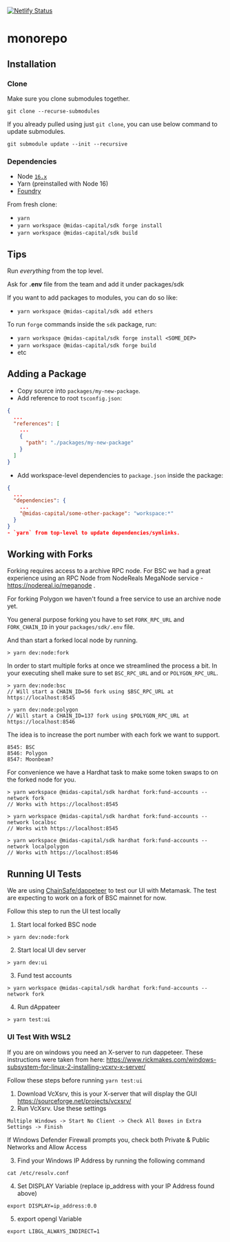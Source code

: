 [![Netlify Status](https://api.netlify.com/api/v1/badges/4e389938-790e-4adb-bfc9-0e3d47dafd64/deploy-status)](https://app.netlify.com/sites/midas-capital-dapp/deploys)

# monorepo

## Installation

### Clone

Make sure you clone submodules together.

`git clone --recurse-submodules`

If you already pulled using just `git clone`, you can use below command to update submodules.

`git submodule update --init --recursive`

### Dependencies

- Node [`16.x`](https://nodejs.org/en/download/)
- Yarn (preinstalled with Node 16)
- [Foundry](https://book.getfoundry.sh/getting-started/installation.html)

From fresh clone:

- `yarn`
- `yarn workspace @midas-capital/sdk forge install`
- `yarn workspace @midas-capital/sdk build`

## Tips

Run _everything_ from the top level.

Ask for **.env** file from the team and add it under packages/sdk

If you want to add packages to modules, you can do so like:

- `yarn workspace @midas-capital/sdk add ethers`

To run `forge` commands inside the `sdk` package, run:

- `yarn workspace @midas-capital/sdk forge install <SOME_DEP>`
- `yarn workspace @midas-capital/sdk forge build`
- etc

## Adding a Package

- Copy source into `packages/my-new-package`.
- Add reference to root `tsconfig.json`:

```json
{
  ...
  "references": [
    ...
    {
      "path": "./packages/my-new-package"
    }
  ]
}
```

- Add workspace-level dependencies to `package.json` inside the package:

```json
{
  ...
  "dependencies": {
    ...
    "@midas-capital/some-other-package": "workspace:*"
  }
}
- `yarn` from top-level to update dependencies/symlinks.
```

## Working with Forks

Forking requires access to a archive RPC node. For BSC we had a great experience using an RPC Node from NodeReals MegaNode service - https://nodereal.io/meganode .

For forking Polygon we haven't found a free service to use an archive node yet.

You general purpose forking you have to set `FORK_RPC_URL` and `FORK_CHAIN_ID` in your `packages/sdk/.env` file.

And than start a forked local node by running.

```
> yarn dev:node:fork
```

In order to start multiple forks at once we streamlined the process a bit. In your executing shell make sure to set `BSC_RPC_URL` and or `POLYGON_RPC_URL`.

```
> yarn dev:node:bsc
// Will start a CHAIN_ID=56 fork using $BSC_RPC_URL at https://localhost:8545
```

```
> yarn dev:node:polygon
// Will start a CHAIN_ID=137 fork using $POLYGON_RPC_URL at https://localhost:8546
```

The idea is to increase the port number with each fork we want to support.

```
8545: BSC
8546: Polygon
8547: Moonbeam?
```

For convenience we have a Hardhat task to make some token swaps to on the forked node for you.

```
> yarn workspace @midas-capital/sdk hardhat fork:fund-accounts --network fork
// Works with https://localhost:8545

> yarn workspace @midas-capital/sdk hardhat fork:fund-accounts --network localbsc
// Works with https://localhost:8545

> yarn workspace @midas-capital/sdk hardhat fork:fund-accounts --network localpolygon
// Works with https://localhost:8546
```

## Running UI Tests

We are using [ChainSafe/dappeteer](https://github.com/ChainSafe/dappeteer) to test our UI with Metamask. The test are expecting to work on a fork of BSC mainnet for now.

Follow this step to run the UI test locally

1. Start local forked BSC node

```
> yarn dev:node:fork
```

2. Start local UI dev server

```
> yarn dev:ui
```

3. Fund test accounts

```
> yarn workspace @midas-capital/sdk hardhat fork:fund-accounts --network fork
```

4. Run dAppateer

```
> yarn test:ui
```

### UI Test With WSL2

If you are on windows you need an X-server to run dappeteer.
These instructions were taken from here: https://www.rickmakes.com/windows-subsystem-for-linux-2-installing-vcxrv-x-server/

Follow these steps before running `yarn test:ui`

1. Download VcXsrv, this is your X-server that will display the GUI
   https://sourceforge.net/projects/vcxsrv/
2. Run VcXsrv. Use these settings

```
Multiple Windows -> Start No Client -> Check All Boxes in Extra Settings -> Finish
```

If Windows Defender Firewall prompts you, check both Private & Public Networks and Allow Access

3. Find your Windows IP Address by running the following command

```
cat /etc/resolv.conf
```

4. Set DISPLAY Variable (replace ip_address with your IP Address found above)

```
export DISPLAY=ip_address:0.0
```

5. export opengl Variable

```
export LIBGL_ALWAYS_INDIRECT=1
```
